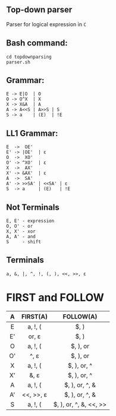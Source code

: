 Top-down parser
--
Parser for logical expression in ```C```

Bash command:
---
    cd topdownparsing
    parser.sh

Grammar:
---
    E -> E|O  | O
    O -> O^X  | X
    X -> X&A  | A
    A -> A<<S | A>>S | S
    S -> a    | (E)  | !E

LL1 Grammar:
---
    E  ->  OE'
    E' -> |OE'  | ε
    O  ->  XO'
    O' -> ^XO'  | ε
    X  ->  AX'
    X' -> &AX'  | ε
    A  ->  SA'
    A' -> >>SA' | <<SA' | ε  
    S  -> a     | (E)   | !E

Not Terminals
---
    E, E' - expression
    O, O' - or
    X, X' - xor
    A, A' - and
    S     - shift

Terminals
---
    a, &, |, ^, !, (, ), <<, >>, ε

FIRST and FOLLOW
===
|A          |FIRST(A)   |FOLLOW(A)              |
|:---------:|:---------:|:---------------------:|
|E          |a, !, (    |$, )                   |
|E'         |or, ɛ      |$, )                   |
|O          |a, !, (    |$, ), or               |
|O'         |^, ɛ       |$, ), or               |
|X          |a, !, (    |$, ), or, ^            |
|X'         |&, ɛ       |$, ), or, ^            |
|A          |a, !, (    |$, ), or, ^, &         |
|A'         |<<, >>, ɛ  |$, ), or, ^, &         |
|S          |a, !, (    |$, ), or, ^, &, <<, >> |
